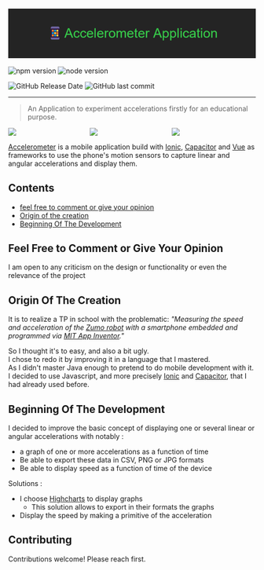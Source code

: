 ![# accelerometer application](images/title.png)

![npm version](https://img.shields.io/badge/npm-v6.14.14-blue)
![node version](https://img.shields.io/badge/node-v14.17.5-blue)

![GitHub Release Date](https://img.shields.io/github/release-date/Raserber/accelerometer-application) ![GitHub last commit](https://img.shields.io/github/last-commit/Raserber/accelerometer-application)

---
> An Application to experiment accelerations firstly for an educational purpose.

<div style="display: flex;">
  <image style="width: 33%; max-width: 250px" src="https://cdn.discordapp.com/attachments/607260372390641689/1003784828300312687/x.gif"></image>
  <image style="width: 33%; max-width: 250px" src="https://cdn.discordapp.com/attachments/607260372390641689/1003784828719747123/xy.gif"></image>
  <image style="width: 33%; max-width: 250px" src="https://cdn.discordapp.com/attachments/607260372390641689/1003784829126590594/xyz.gif"></image>
</div>

[Accelerometer](https://github.com/Raserber/accelerometer-application) is a mobile application build with [Ionic](https://ionicframework.com/), [Capacitor](https://capacitorjs.com/)
and [Vue](https://vuejs.org) as frameworks to use the phone's motion sensors to capture linear and angular accelerations and display them.

## Contents

- [feel free to comment or give your opinion](#feel-free-to-comment-or-give-your-opinion)
- [Origin of the creation](#origin-of-the-creation)
- [Beginning Of The Development](#beginning-of-the-development)


## Feel Free to Comment or Give Your Opinion

I am open to any criticism on the design or functionality or even the relevance of the project


## Origin Of The Creation

It is to realize a TP in school with the problematic: *"Measuring the speed and acceleration of the
[Zumo robot](https://cdn.discordapp.com/attachments/972230493871427735/972230636964315216/unknown.png)
with a smartphone embedded and programmed via [MIT App Inventor](https://appinventor.mit.edu/)."*

So I thought it's to easy, and also a bit ugly.  
I chose to redo it by improving it in a language that I mastered.  
As I didn't master Java enough to pretend to do mobile development with it.  
I decided to use Javascript,
and more precisely [Ionic](https://ionicframework.com/) and [Capacitor](https://capacitorjs.com/), that I had already used before.


## Beginning Of The Development

I decided to improve the basic concept of displaying one
or several linear or angular accelerations with notably :

- a graph of one or more accelerations as a function of time
- Be able to export these data in CSV, PNG or JPG formats
- Be able to display speed as a function of time of the device

Solutions :

- I choose [Highcharts](https://www.highcharts.com/) to display graphs
  - This solution allows to export in their formats the graphs
- Display the speed by making a primitive of the acceleration

## Contributing

Contributions welcome! Please reach first.
